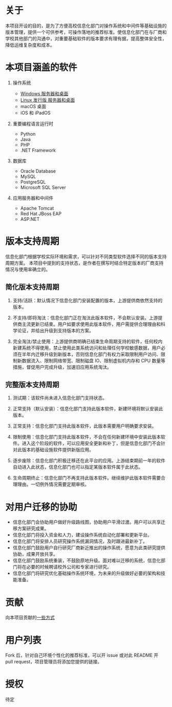 # 关于
本项目开设的目的，是为了方便高校信息化部门对操作系统和中间件等基础设施的版本管理，提供一个可供参考，可操作落地的推荐标准。使信息化部门在与厂商和学校其他部门的沟通中，对重要基础软件的版本要求有理有据，提高整体安全性，降低运维复杂度和成本。

# 本项目涵盖的软件

1. 操作系统
    - [Windows 服务器和桌面](operating-systems/Windows.md)
    - [Linux 发行版 服务器和桌面](operating-systems/Linux.md)
    - macOS 桌面
    - iOS 和 iPadOS

2. 重要编程语言运行时
    - Python
    - Java
    - PHP
    - .NET Framework

3. 数据库
    - Oracle Database
    - MySQL
    - PostgreSQL
    - Microsoft SQL Server

4. 应用服务器和中间件
    - Apache Tomcat
    - Red Hat JBoss EAP
    - ASP.NET

# 版本支持周期

信息化部门根据学校实际环境和需求，可以针对不同类型软件选择不同的版本支持周期方案。
本项目中提到的支持状态，是作者在撰写时结合特定版本的厂商支持情况与使用率确立的。

## 简化版本支持周期

1. 支持/活跃：默认情况下信息化部门安装配置的版本，上游提供商依然支持的版本。

2. 不支持/即将淘汰：信息化部门正在淘汰此版本软件，不会默认安装。上游提供商主流更新已结束。用户如要求使用此版本软件，用户需提供合理理由和科学论证，并给出升级到支持版本的方案。

3. 完全淘汰/禁止使用：上游提供商明确已结束生命周期支持的软件，任何校内新建系统不得使用，禁止使用此类系统访问和处理任何学校敏感数据，用户必须在半年内迁移升级到新版本，否则信息化部门有权力采取限制用户访问、限制新数据流入、限制网络带宽、限制磁盘 IO、限制虚拟机内存和 CPU 数量等措施，督促用户完成升级，加速旧应用系统淘汰。

## 完整版本支持周期

1. 测试期：该软件尚未进入信息化部门支持状态。

2. 正常支持（默认安装）：信息化部门支持此版本软件，新建环境将默认安装此版本。

3. 正常支持：信息化部门支持此版本软件，此版本需要用户明确要求安装。

4. 限制使用：信息化部门支持此版本软件，不会在任何新建环境中安装此版本软件。进入这个阶段的软件，可以应用安全更新和补丁，但是信息化部门不会针对此版本的基础设施软件提供新版应用。

5. 逐步废除：信息化部门积极迁移还在此平台的应用。上游结束期前一年的软件自动进入此状态，信息化部门也可以指定某版本软件属于此状态。

6. 生命周期终止：信息化部门不再支持此版本软件。继续维护此版本软件需要合理理由。一切例外情况需要定期审核。

# 对用户迁移的协助
- 信息化部门会协助用户做好升级路线图，协助用户平滑过渡。用户可以共享迁移方案研究成果。
- 信息化部门将投入资金和人力，建设操作系统自动化部署和更新平台。
- 信息化部门将安排人员研究操作系统漏洞情况，及时跟进最新补丁。
- 信息化部门鼓励用户自行研究厂商新近推出的操作系统，愿意为此类研究提供协助，成果开放共享。
- 信息化部门鼓励系统重装，不鼓励原地升级。面对难以迁移的系统，信息化部门将在必要的时候聘请校外公司和专家进行研究。
- 信息化部门将研究优化基础操作系统环境，为未来的升级做好必要的架构和技能准备。

# 贡献
向本项目贡献的[一些方式](CONTRIBUTING.md)

# 用户列表
Fork 后，针对自己环境个性化的推荐标准，可以开 issue 或对此 README 开 pull request，项目管理员将添加您提供的链接。

# 授权
待定
